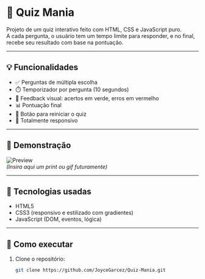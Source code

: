 # 🎯 Quiz Mania

Projeto de um quiz interativo feito com HTML, CSS e JavaScript puro.  
A cada pergunta, o usuário tem um tempo limite para responder, e no final, recebe seu resultado com base na pontuação.

---

## 💡 Funcionalidades

- ✅ Perguntas de múltipla escolha
- ⏱️ Temporizador por pergunta (10 segundos)
- 🎨 Feedback visual: acertos em verde, erros em vermelho
- 📊 Pontuação final
- 🔁 Botão para reiniciar o quiz
- 📱 Totalmente responsivo

---

## 📸 Demonstração

![Preview](https://via.placeholder.com/600x300?text=Preview+do+Quiz)  
*(Insira aqui um print ou gif futuramente)*

---

## 🚀 Tecnologias usadas

- HTML5
- CSS3 (responsivo e estilizado com gradientes)
- JavaScript (DOM, eventos, lógica)

---

## 📁 Como executar

1. Clone o repositório:
   ```bash
   git clone https://github.com/JoyceGarcez/Quiz-Mania.git
